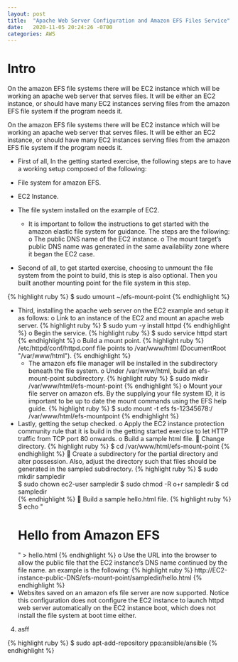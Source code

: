 ```yaml
---
layout: post
title:  "Apache Web Server Configuration and Amazon EFS Files Service"
date:   2020-11-05 20:24:26 -0700
categories: AWS
---
```


<h1><b>Intro</b></h1>
On the amazon EFS file systems there will be EC2 instance which will be working an apache web server that serves files. It will be either an EC2 instance, or should have many EC2 instances serving files from the amazon EFS file system if the program needs it. 

On the amazon EFS file systems there will be EC2 instance which will be working an apache web server that serves files. It will be either an EC2 instance, or should have many EC2 instances serving files from the amazon EFS file system if the program needs it.

- 	First of all, In the getting started exercise, the following steps are to have a working setup composed of the following:

 - File system for amazon EFS. 
 - EC2 Instance. 
 - The file system installed on the example of EC2. 

   -  It is important to follow the instructions to get started with the amazon elastic file system for guidance. The steps are the following: 
o	The public DNS name of the EC2 instance. 
o	The mount target’s public DNS name was generated in the same availability zone where it began the EC2 case.


-	Second of all, to get started exercise, choosing to unmount the file system from the point to build, this is step is also optional. Then you built another mounting point for the file system in this step.

   {% highlight ruby %}
   $ sudo umount  ~/efs-mount-point
   {% endhighlight %}

-  Third, installing the apache web server on the EC2 example and setup it as follows: 
   o	Link to an instance of the EC2 and mount an apache web server.
   {% highlight ruby %}
   $ sudo yum -y install httpd
   {% endhighlight %}
   o	Begin the service. 
   {% highlight ruby %}
   $ sudo service httpd start
   {% endhighlight %}
   o	Build a mount point.
   {% highlight ruby %}
   /etc/httpd/conf/httpd.conf file points to /var/www/html (DocumentRoot "/var/www/html").
   {% endhighlight %}
   -	The amazon efs file manager will be installed in the subdirectory beneath the file system. 
      o	Under /var/www/html, build an efs-mount-point subdirectory.
      {% highlight ruby %}
      $ sudo mkdir /var/www/html/efs-mount-point
      {% endhighlight %}
      o	Mount your file server on amazon efs. By the supplying your file system ID, it is important to be up to date the mount commands using the EFS help guide.
      {% highlight ruby %}
      $ sudo mount -t efs fs-12345678:/ /var/www/html/efs-mountpoint
      {% endhighlight %}
- Lastly, getting the setup checked.
   o	Apply the EC2 instance protection community rule that it is build in the getting started exercise to let HTTP traffic from TCP port 80 onwards. 
   o	Build a sample html file.
      	Change directory.
      {% highlight ruby %}
      $ cd /var/www/html/efs-mount-point
      {% endhighlight %}
      	Create a subdirectory for the partial directory and alter possession. Also, adjust the directory such that files should be generated in the sampled subdirectory.
      {% highlight ruby %}
      $  sudo mkdir sampledir  
      $  sudo chown  ec2-user sampledir
      $  sudo chmod -R o+r sampledir
      $  cd sampledir  
      {% endhighlight %}
      	Build a sample hello.html file.
      {% highlight ruby %}
      $ echo "<html><h1>Hello from Amazon EFS</h1></html>" > hello.html 
      {% endhighlight %}
   o	Use the URL into the browser to allow the public file that the EC2 instance’s DNS name continued by the file name. an example is the following:
   {% highlight ruby %}
   http://EC2-instance-public-DNS/efs-mount-point/sampledir/hello.html
   {% endhighlight %}
-	Websites saved on an amazon efs file server are now supported. Notice this configuration does not configure the EC2 instance to launch httpd web server automatically on the EC2 instance boot, which does not install the file system at boot time either. 










4. asff



{% highlight ruby %}
$ sudo apt-add-repository ppa:ansible/ansible
{% endhighlight %}